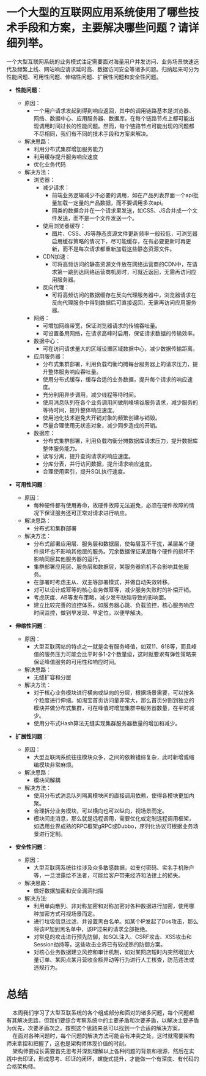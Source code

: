 #   一个大型的互联网应用系统使用了哪些技术手段和方案，主要解决哪些问题？请详细列举。   
一个大型互联网系统的业务模式注定需要面对海量用户并发访问、业务场景快速迭代及频繁上线、网站响应请求延时高、数据访问安全等诸多问题。归纳起来可分为性能问题、可用性问题、伸缩性问题、扩展性问题和安全性问题。  
- **性能问题**：
    - 原因：
        + 一个用户请求发起到得到响应返回，其中的调用链路基本是浏览器、网络、数据中心、应用服务器、数据库。在每个链路节点上都可能出现调用时间过长的性能问题。然而，每个链路节点可能出现的问题都不尽相同，我们有不同的技术手段和方案来解决。  
    - 解决思路：
        + 利用分布式集群增加服务能力
        + 利用缓存提升服务响应速度  
        + 优化业务代码  
    - 解决方法：
        - 浏览器：
            - 减少请求：
                - 前端业务逻辑减少不必要的调用，如在产品列表界面一个api批量加载一定量的产品数据，而不要调用多次api。  
                - 同类的数据合并在一个请求里发送，如CSS、JS合并成一个文件发送，而不是一个文件发送一个。  
            - 使用浏览器缓存：
                - 图片、CSS、JS等静态资源文件更新频率一般较低，可浏览器启用缓存策略的情况下，尽可能缓存，在有必要更新时再更新，而不是每次请求都重新加载这些静态资源文件。  
            - CDN加速：
                - 可将高频访问的静态资源文件放在网络运营商的CDN中，在请求第一跳到达网络运营商机房时，可就近返回，无需再访问应用服务器。  
            - 反向代理：
                - 可将高频访问的数据缓存在反向代理服务器中，浏览器请求在反向代理服务中得到数据后可直接返回，无需再访问应用服务器。  
        - 网络：
            - 可增加网络带宽，保证浏览器请求的传输吞吐量。  
            - 可设置备用网络，在请求高峰时启用，保证请求数据的传输效率。  
        - 数据中心：
            - 可在访问请求量大的区域设置区域数据中心，减少数据传输距离。  
        - 应用服务器：
            - 分布式集群部署，利用负载均衡均摊每台服务器上的请求压力，提升整体服务响应吞吐量。  
            - 使用分布式缓存，缓存合适的业务数据，提升每个请求的响应速度。  
            - 充分利用异步调用，减少线程等待时间。  
            - 使用消息队列在各个业务调用间做削峰填谷服务请求，减少服务的等待时间，提升整体响应速度。  
            - 使用池化技术避免大开销对象的频繁创建与销毁。  
            - 尽量合理使用无状态对象，减少同步造成的开销。  
        - 数据库：
            - 分布式集群部署，利用负载均衡分摊数据库请求压力，提升数据库整体服务能力。  
            - 读写分离，提升查询请求的响应速度。  
            - 分库分表，并行访问数据，提升请求响应速度。  
            - 合理使用索引，提升SQL执行速度。  
            
- **可用性问题**：
    - 原因：
        - 每种硬件都有使用寿命，故硬件故障无法避免，必须在硬件故障的情况下保证服务还可正常对请求进行响应。  
    - 解决思路：  
        - 分布式和集群部署    
    - 解决方法：  
        - 分布式部署应用层、服务层和数据层，使每层互不干扰，某层某个硬件损坏也不影响其他层的服务。冗余数据保证某层每个硬件的损坏不影响同层其他服务器的运行。    
        - 集群部署应用层、服务层和数据层，某服务器宕机不会影响其他服务。  
        - 在部署时考虑主从、双主等部署模式，并做自动失效转移。  
        - 对可以设计成幂等的核心业务做幂等，减少服务失败时的补偿开销。  
        - 考虑灰度、AB等发布策略，减少发布缺陷导致的影响面。  
        - 建立比较完善的监控体系，如服务器心跳、负载监控，核心服务响应时间监控，做到早发现、早定位，以便早解决。  
   
- **伸缩性问题**：  
    - 原因：  
        - 大型互联网站的特点之一就是会有服务峰值，如双11、618等，而且峰值的服务压力可能会比平时多1-2个数量级，这时就要求有弹性策略来保证峰值服务的可用性和响应时间。  
    - 解决思路：  
        - 无缝扩容和分层
    - 解决方法：  
        - 对于核心业务模块进行横向或纵向的分层，根据场景需要，可以按各个粒度进行伸缩。如淘宝首页访问量非常大，那么首页分割到独立的模块并做分布式集群，可在峰值时增加集群中服务器数量，在平时减少。  
        - 使用分布式Hash算法无缝实现集群服务器数量的增加和减少。  
   
- **扩展性问题**：  
    - 原因：  
        - 大型互联网系统往往模块众多，之间的依赖错综复杂，此时新增或缩编模块非常麻烦。  
    - 解决思路：  
        - 模块间解耦  
    - 解决方法：  
        - 使用分布式消息队列隔离模块间的直接调用依赖，使得各模块更加内聚。  
        - 合理拆分业务模块，可以横向也可以纵向，视场景而定。  
        - 模块间走消息，那么就是远程调用，需要优化或定制远程调用框架，如选用业界成熟的RPC框架gRPC或Dubbo，序列化协议可根据业务场景进行定制。  
        
- **安全性问题**：  
    - 原因：  
        - 大型互联网系统往往涉及众多敏感数据，如支付密码、实名手机账户等，一旦泄露给不法者，可能给客户带来经济和法律上的损失。  
    - 解决思路：  
        - 做好数据加密和安全漏洞扫描  
    - 解决方法:  
        - 利用单向散列、非对称加密和对称加密对各种数据进行加密，使用哪种加密方式可视场景而定。  
        - 进行垃圾信息过滤，并设置黑白名单。如某个IP发起了Dos攻击，那么将该IP加到黑名单中，该IP过来的请求全部拒绝。  
        - 对常见的攻击进行预先防御，如SQL注入、CSRF攻击、XSS攻击和Session劫持等，这些攻击业界已有较成熟的防御方案。  
        - 对核心业务数据建立风控和审计机制，如对某网店短时内突然增加大量订单、某网点某月营收金额异动等行为进行人工核查，防范违法或违规行为。  
     

#  总结  
&nbsp;&nbsp;&nbsp;&nbsp;本周我们学习了大型互联系统的各个组成部分和面对的诸多问题，每个问题都有其解决思路，但我们要综合考察系统中的主要矛盾和次要矛盾，以解决主要矛盾为优先，次要矛盾次之。按照这个思路来总可以找到一个合适的解决方案。   
&nbsp;&nbsp;&nbsp;&nbsp;在面对各种问题时，每个问题的解决方法可能会有冲突之处，这时就需要架构师来拿捏和把握了，这也是架构师体现价值的时刻。   
&nbsp;&nbsp;&nbsp;&nbsp;架构师要成长需要首先思考并深刻理解以上各种问题的背景和根源，然后在实践中去印证，形成思考、印证的闭环，螺旋式提升，才能做一个有深度、有代码的合格架构师。  

